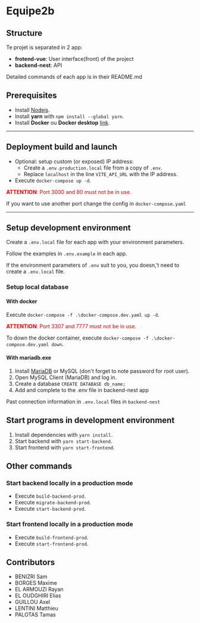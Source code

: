 # Equipe2b

## Structure
Te projet is separated in 2 app:
* **frotend-vue**: User interface(front) of the project
* **backend-nest**: API 

Detailed commands of each app is in their README.md

## Prerequisites
* Install [Nodejs](https://nodejs.org/fr).
* Install **yarn** with `npm install --global yarn`.
* Install **Docker** ou **Docker desktop** [link](https://docs.docker.com/engine/install/).

---

## Deployment build and launch
* Optional: setup custom (or exposed) IP address:
  * Create a `.env.production.local` file from a copy of `.env`.
  * Replace `localhost` in the line `VITE_API_URL` with the IP address.
* Execute `docker-compose up -d`.

<span style="color: #E40306">**ATTENTION**: Port 3000 and 80 must not be in use.</span>

If you want to use another port change the config in `docker-compose.yaml`

---

## Setup development environment

Create a `.env.local` file for each app with your environment parameters.

Follow the examples in `.env.example` in each app.

If the environment parameters of `.env` suit to you, you doesn,'t need to create a `.env.local` file.


### Setup local database
#### With docker
Execute `docker-compose -f .\docker-compose.dev.yaml up -d`.

<span style="color: #E40306">**ATTENTION**: Port 3307 and 7777 must not be in use.</span>

To down the docker container, execute `docker-compose -f .\docker-compose.dev.yaml down`.

#### With mariadb.exe
1. Install [MariaDB](https://mariadb.com/downloads/) or MySQL (don't forget to note password for root user).
2. Open MySQL Client (MariaDB) and log in.
3. Create a database `CREATE DATABASE db_name;`
4. Add and complete to the .env file in backend-nest app

Past connection information in `.env.local` files in `backend-nest`

## Start programs in development environment
1. Install dependencies with `yarn install`.
2. Start backend with `yarn start-backend`.
3. Start frontend with `yarn start-frontend`.

## Other commands
### Start backend locally in a production mode
* Execute `build-backend-prod`.
* Execute `migrate-backend-prod`.
* Execute `start-backend-prod`.

### Start frontend locally in a production mode
* Execute `build-frontend-prod`.
* Execute `start-frontend-prod`.


## Contributors
* BENIZRI Sam 
* BORGES Maxime
* EL ARMOUZI Rayan
* EL OUDGHIRI Elias
* GUILLOU Axel
* LENTINI Matthieu 
* PALOTAS Tamas 

